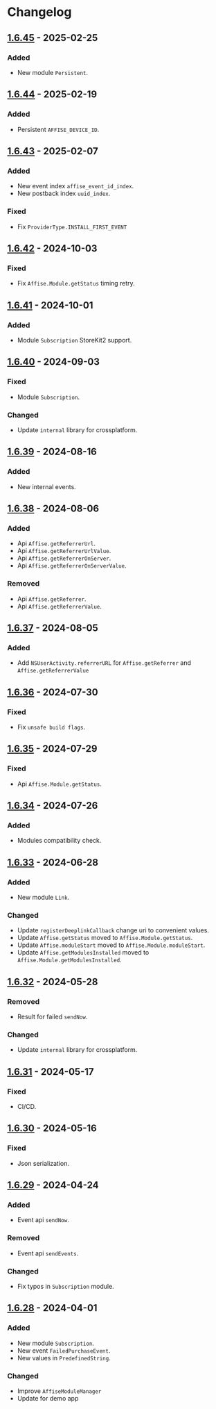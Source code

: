 # Changelog

## [1.6.45] - 2025-02-25

### Added

- New module `Persistent`.
  
## [1.6.44] - 2025-02-19

### Added

- Persistent `AFFISE_DEVICE_ID`.

## [1.6.43] - 2025-02-07

### Added

- New event index `affise_event_id_index`.
- New postback index `uuid_index`.

### Fixed

- Fix `ProviderType.INSTALL_FIRST_EVENT`

## [1.6.42] - 2024-10-03

### Fixed

- Fix `Affise.Module.getStatus` timing retry.

## [1.6.41] - 2024-10-01

### Added

- Module `Subscription` StoreKit2 support.

## [1.6.40] - 2024-09-03

### Fixed

- Module `Subscription`.

### Changed

- Update `internal` library for crossplatform.

## [1.6.39] - 2024-08-16

### Added

- New internal events.

## [1.6.38] - 2024-08-06

### Added

- Api `Affise.getReferrerUrl`.
- Api `Affise.getReferrerUrlValue`.
- Api `Affise.getReferrerOnServer`.
- Api `Affise.getReferrerOnServerValue`.

### Removed

- Api `Affise.getReferrer`.
- Api `Affise.getReferrerValue`.

## [1.6.37] - 2024-08-05

### Added

- Add `NSUserActivity.referrerURL` for `Affise.getReferrer` and `Affise.getReferrerValue`

## [1.6.36] - 2024-07-30

### Fixed

- Fix `unsafe build flags`.

## [1.6.35] - 2024-07-29

### Fixed

- Api `Affise.Module.getStatus`.

## [1.6.34] - 2024-07-26

### Added

- Modules compatibility check.

## [1.6.33] - 2024-06-28

### Added

- New module `Link`.

### Changed

- Update `registerDeeplinkCallback` change uri to convenient values.
- Update `Affise.getStatus` moved to `Affise.Module.getStatus`.
- Update `Affise.moduleStart` moved to `Affise.Module.moduleStart`.
- Update `Affise.getModulesInstalled` moved to `Affise.Module.getModulesInstalled`.

## [1.6.32] - 2024-05-28

### Removed

- Result for failed `sendNow`.

### Changed

- Update `internal` library for crossplatform.
  
## [1.6.31] - 2024-05-17

### Fixed

- CI/CD.

## [1.6.30] - 2024-05-16

### Fixed

- Json serialization.

## [1.6.29] - 2024-04-24

### Added

- Event api `sendNow`.

### Removed

- Event api `sendEvents`.

### Changed

- Fix typos in `Subscription` module.

## [1.6.28] - 2024-04-01

### Added

- New module `Subscription`.
- New event `FailedPurchaseEvent`.
- New values in `PredefinedString`.

### Changed

- Improve `AffiseModuleManager`
- Update for demo app
  
[1.6.45]: https://github.com/affise/sdk-ios/compare/1.6.44...1.6.45
[1.6.44]: https://github.com/affise/sdk-ios/compare/1.6.43...1.6.44
[1.6.43]: https://github.com/affise/sdk-ios/compare/1.6.42...1.6.43
[1.6.42]: https://github.com/affise/sdk-ios/compare/1.6.41...1.6.42
[1.6.41]: https://github.com/affise/sdk-ios/compare/1.6.40...1.6.41
[1.6.40]: https://github.com/affise/sdk-ios/compare/1.6.39...1.6.40
[1.6.39]: https://github.com/affise/sdk-ios/compare/1.6.38...1.6.39
[1.6.38]: https://github.com/affise/sdk-ios/compare/1.6.37...1.6.38
[1.6.37]: https://github.com/affise/sdk-ios/compare/1.6.36...1.6.37
[1.6.36]: https://github.com/affise/sdk-ios/compare/1.6.35...1.6.36
[1.6.35]: https://github.com/affise/sdk-ios/compare/1.6.34...1.6.35
[1.6.34]: https://github.com/affise/sdk-ios/compare/1.6.33...1.6.34
[1.6.33]: https://github.com/affise/sdk-ios/compare/1.6.32...1.6.33
[1.6.32]: https://github.com/affise/sdk-ios/compare/1.6.31...1.6.32
[1.6.31]: https://github.com/affise/sdk-ios/compare/1.6.30...1.6.31
[1.6.30]: https://github.com/affise/sdk-ios/compare/1.6.29...1.6.30
[1.6.29]: https://github.com/affise/sdk-ios/compare/1.6.28...1.6.29
[1.6.28]: https://github.com/affise/sdk-ios/compare/1.6.27...1.6.28
